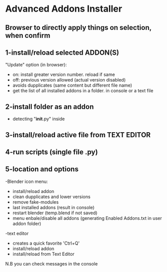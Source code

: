 # Advanced Addons Installer 
## Browser to directly apply things on selection, when confirm

## 1-install/reload selected ADDON(S)
 "Update" option (in browser):
* on: install greater version number. reload if same
* off: previous version allowed (actual version disabled)
* avoids dupplicates (same content but different file name)  
* get the list of all installed addons in a folder. in console or a text file  
    
## 2-install folder as an addon
* detecting  "__init__.py" inside

## 3-install/reload active file from TEXT EDITOR

## 4-run scripts (single file .py)

## 5-location and options
-Blender icon menu:
 *  install/reload addon
* clean dupplicates and lower versions
* remove fake-modules
* last installed addons (result in console)
* restart blender (temp.blend if not saved)
* menu enbale/disable all addons (generating Enabled Addons.txt in user addon folder)

 -text editor
  * creates a quick favorite 'Ctrl+Q'
  * install/reload addon
  * install/reload from Text Editor

N.B you can check messages in the console


